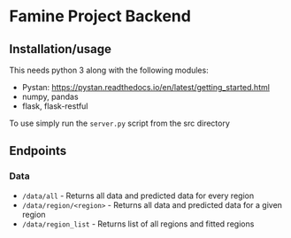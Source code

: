# Famine Project Backend
## Installation/usage
This needs python 3 along with the following modules:
* Pystan: https://pystan.readthedocs.io/en/latest/getting_started.html
* numpy, pandas
* flask, flask-restful

To use simply run the `server.py` script from the src directory

## Endpoints
### Data
* `/data/all` - Returns all data and predicted data for every region
* `/data/region/<region>` - Returns all data and predicted data for a given region
* `/data/region_list` - Returns list of all regions and fitted regions
